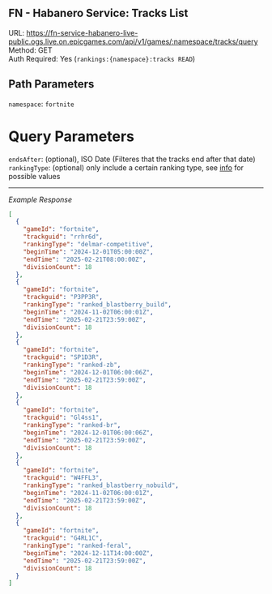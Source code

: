 ## FN - Habanero Service: Tracks List

URL: https://fn-service-habanero-live-public.ogs.live.on.epicgames.com/api/v1/games/:namespace/tracks/query \
Method: GET \
Auth Required: Yes (`rankings:{namespace}:tracks READ`)

## Path Parameters

`namespace`: `fortnite`

# Query Parameters

`endsAfter`: (optional), ISO Date (Filteres that the tracks end after that date) <br/>
`rankingType`: (optional) only include a certain ranking type, see [info](../README.md) for possible values

---

_Example Response_

```json
[
  {
    "gameId": "fortnite",
    "trackguid": "rrhr6d",
    "rankingType": "delmar-competitive",
    "beginTime": "2024-12-01T05:00:00Z",
    "endTime": "2025-02-21T08:00:00Z",
    "divisionCount": 18
  },
  {
    "gameId": "fortnite",
    "trackguid": "P3PP3R",
    "rankingType": "ranked_blastberry_build",
    "beginTime": "2024-11-02T06:00:01Z",
    "endTime": "2025-02-21T23:59:00Z",
    "divisionCount": 18
  },
  {
    "gameId": "fortnite",
    "trackguid": "SP1D3R",
    "rankingType": "ranked-zb",
    "beginTime": "2024-12-01T06:00:06Z",
    "endTime": "2025-02-21T23:59:00Z",
    "divisionCount": 18
  },
  {
    "gameId": "fortnite",
    "trackguid": "Gl4ss1",
    "rankingType": "ranked-br",
    "beginTime": "2024-12-01T06:00:06Z",
    "endTime": "2025-02-21T23:59:00Z",
    "divisionCount": 18
  },
  {
    "gameId": "fortnite",
    "trackguid": "W4FFL3",
    "rankingType": "ranked_blastberry_nobuild",
    "beginTime": "2024-11-02T06:00:01Z",
    "endTime": "2025-02-21T23:59:00Z",
    "divisionCount": 18
  },
  {
    "gameId": "fortnite",
    "trackguid": "G4RL1C",
    "rankingType": "ranked-feral",
    "beginTime": "2024-12-11T14:00:00Z",
    "endTime": "2025-02-21T23:59:00Z",
    "divisionCount": 18
  }
]
```
